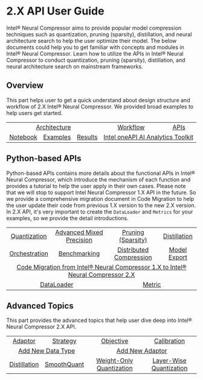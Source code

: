 2.X API User Guide
===========================

Intel® Neural Compressor aims to provide popular model compression techniques such as quantization, pruning (sparsity), distillation, and neural architecture search to help the user optimize their model. The below documents could help you to get familiar with concepts and modules in Intel® Neural Compressor. Learn how to utilize the APIs in Intel® Neural Compressor to conduct quantization, pruning (sparsity), distillation, and neural architecture search on mainstream frameworks.

## Overview
This part helps user to get a quick understand about design structure and workflow of 2.X Intel® Neural Compressor. We provided broad examples to help users get started.
<table class="docutils">
<tbody>
<tr>
  <td colspan="4" align="center"><a href="design.md#architecture">Architecture</a></td>
  <td colspan="3" align="center"><a href="design.md#workflow">Workflow</a></td>
  <td colspan="2" align="center"><a href="https://intel.github.io/neural-compressor/latest/docs/source/api-doc/apis.html">APIs</a></td>
</tr>
<tr>
  <td colspan="2" align="center"><a href="/examples/README.md#notebook-examples">Notebook</a></td>
  <td colspan="1" align="center"><a href="/examples/README.md">Examples</a></td>
  <td colspan="1" align="center"><a href="validated_model_list.md">Results</a></td>
  <td colspan="5" align="center"><a href="https://software.intel.com/content/www/us/en/develop/documentation/get-started-with-ai-linux/top.html">Intel oneAPI AI Analytics Toolkit</a></td>
</tr>
</tbody>
</table>

## Python-based APIs
Python-based APIs contains more details about the functional APIs in Intel® Neural Compressor,
which introduce the mechanism of each function and provides a tutorial to help the user apply in their own cases.
Please note that we will stop to support Intel Neural Compressor 1.X API in the future.
So we provide a comprehensive migration document in Code Migration to help the user update their code from previous 1.X version to the new 2.X version.  
In 2.X API, it's very important to create the `DataLoader` and `Metrics` for your examples, so we provide the detail introductions.

<table class="docutils">
<tbody>
<tr>
<td colspan="2" align="center"><a href="quantization.md">Quantization</a></td>
<td colspan="3" align="center"><a href="mixed_precision.md">Advanced Mixed Precision</a></td>
<td colspan="2" align="center"><a href="pruning.md">Pruning (Sparsity)</a></td>
<td colspan="2" align="center"><a href="distillation.md">Distillation</a></td>
</tr>
<tr>
<td colspan="2" align="center"><a href="orchestration.md">Orchestration</a></td>
<td colspan="2" align="center"><a href="benchmark.md">Benchmarking</a></td>
<td colspan="3" align="center"><a href="distributed.md">Distributed Compression</a></td>
<td colspan="3" align="center"><a href="export.md">Model Export</a></td>
</tr>
<tr>
<td colspan="9" align="center"><a href="migration.md">Code Migration from Intel® Neural Compressor 1.X to Intel® Neural Compressor 2.X</a></td>
</tr>
<tr>
<td colspan="4" align="center"><a href="dataloader.md">DataLoader</a></td>
<td colspan="5" align="center"><a href="metric.md">Metric</a></td>
</tr>
</tbody>
</table>

## Advanced Topics
This part provides the advanced topics that help user dive deep into Intel® Neural Compressor 2.X API.
<table class="docutils">
<tbody>
<tr>
<td colspan="3" align="center"><a href="adaptor.md">Adaptor</a></td>
<td colspan="3" align="center"><a href="tuning_strategies.md">Strategy</a></td>
<td colspan="3" align="center"><a href="objective.md">Objective</a></td>
<td colspan="3" align="center"><a href="calibration.md">Calibration</a></td>
</tr>
<tr>
<td colspan="6" align="center"><a href="add_new_data_type.md">Add New Data Type</a></td>
<td colspan="6" align="center"><a href="add_new_adaptor.md">Add New Adaptor</a></td>
</tr>
<tr>
<td colspan="3" align="center"><a href="distillation.md">Distillation</a></td>
<td colspan="3" align="center"><a href="smooth_quant.md">SmoothQuant</a></td>
<td colspan="3" align="center"><a href="quantization_weight_only.md">Weight-Only Quantization</a></td>
<td colspan="3" align="center"><a href="quantization_layer_wise.md">Layer-Wise Quantization</a></td>
</tr>
</tbody>
</table>

